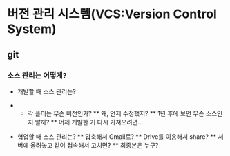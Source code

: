 # 버전 관리 시스템(VCS:Version Control System)

## git 

### 소스 관리는 어떻게?
 * 개발할 때 소스 관리는?
 * * 각 폴더는 무슨 버전인가?
 ** 왜, 언제 수정했지?
 ** 1년 후에 보면 무슨 소스인지 알까?
 ** 어제 개발한 거 다시 가져오려면...
 
 * 협업할 때 소스 관리는?
 ** 압축해서 Gmail로?
 ** Drive를 이용해서 share?
 ** 서버에 올려놓고 같이 접속해서 고치면?
 ** 최종본은 누구?
